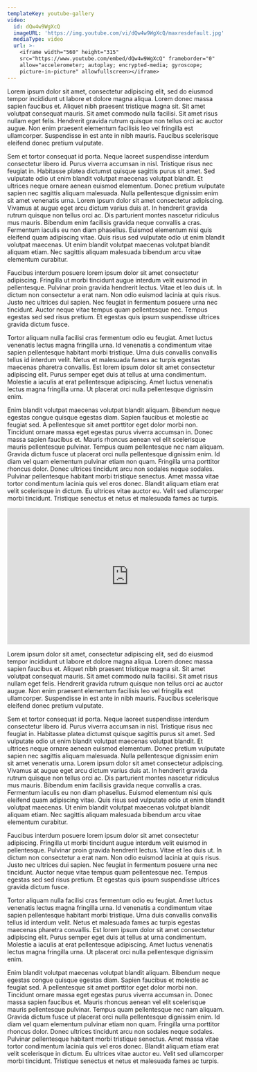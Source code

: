 ```yaml
---
templateKey: youtube-gallery
video:
  id: dQw4w9WgXcQ
  imageURL: 'https://img.youtube.com/vi/dQw4w9WgXcQ/maxresdefault.jpg'
  mediaType: video
  url: >-
    <iframe width="560" height="315"    
    src="https://www.youtube.com/embed/dQw4w9WgXcQ" frameborder="0"    
    allow="accelerometer; autoplay; encrypted-media; gyroscope;    
    picture-in-picture" allowfullscreen></iframe>
---
```

Lorem ipsum dolor sit amet, consectetur adipiscing elit, sed do eiusmod tempor incididunt ut labore et dolore magna aliqua. Lorem donec massa sapien faucibus et. Aliquet nibh praesent tristique magna sit. Sit amet volutpat consequat mauris. Sit amet commodo nulla facilisi. Sit amet risus nullam eget felis. Hendrerit gravida rutrum quisque non tellus orci ac auctor augue. Non enim praesent elementum facilisis leo vel fringilla est ullamcorper. Suspendisse in est ante in nibh mauris. Faucibus scelerisque eleifend donec pretium vulputate.

Sem et tortor consequat id porta. Neque laoreet suspendisse interdum consectetur libero id. Purus viverra accumsan in nisl. Tristique risus nec feugiat in. Habitasse platea dictumst quisque sagittis purus sit amet. Sed vulputate odio ut enim blandit volutpat maecenas volutpat blandit. Et ultrices neque ornare aenean euismod elementum. Donec pretium vulputate sapien nec sagittis aliquam malesuada. Nulla pellentesque dignissim enim sit amet venenatis urna. Lorem ipsum dolor sit amet consectetur adipiscing. Vivamus at augue eget arcu dictum varius duis at. In hendrerit gravida rutrum quisque non tellus orci ac. Dis parturient montes nascetur ridiculus mus mauris. Bibendum enim facilisis gravida neque convallis a cras. Fermentum iaculis eu non diam phasellus. Euismod elementum nisi quis eleifend quam adipiscing vitae. Quis risus sed vulputate odio ut enim blandit volutpat maecenas. Ut enim blandit volutpat maecenas volutpat blandit aliquam etiam. Nec sagittis aliquam malesuada bibendum arcu vitae elementum curabitur.

Faucibus interdum posuere lorem ipsum dolor sit amet consectetur adipiscing. Fringilla ut morbi tincidunt augue interdum velit euismod in pellentesque. Pulvinar proin gravida hendrerit lectus. Vitae et leo duis ut. In dictum non consectetur a erat nam. Non odio euismod lacinia at quis risus. Justo nec ultrices dui sapien. Nec feugiat in fermentum posuere urna nec tincidunt. Auctor neque vitae tempus quam pellentesque nec. Tempus egestas sed sed risus pretium. Et egestas quis ipsum suspendisse ultrices gravida dictum fusce.

Tortor aliquam nulla facilisi cras fermentum odio eu feugiat. Amet luctus venenatis lectus magna fringilla urna. Id venenatis a condimentum vitae sapien pellentesque habitant morbi tristique. Urna duis convallis convallis tellus id interdum velit. Netus et malesuada fames ac turpis egestas maecenas pharetra convallis. Est lorem ipsum dolor sit amet consectetur adipiscing elit. Purus semper eget duis at tellus at urna condimentum. Molestie a iaculis at erat pellentesque adipiscing. Amet luctus venenatis lectus magna fringilla urna. Ut placerat orci nulla pellentesque dignissim enim.

Enim blandit volutpat maecenas volutpat blandit aliquam. Bibendum neque egestas congue quisque egestas diam. Sapien faucibus et molestie ac feugiat sed. A pellentesque sit amet porttitor eget dolor morbi non. Tincidunt ornare massa eget egestas purus viverra accumsan in. Donec massa sapien faucibus et. Mauris rhoncus aenean vel elit scelerisque mauris pellentesque pulvinar. Tempus quam pellentesque nec nam aliquam. Gravida dictum fusce ut placerat orci nulla pellentesque dignissim enim. Id diam vel quam elementum pulvinar etiam non quam. Fringilla urna porttitor rhoncus dolor. Donec ultrices tincidunt arcu non sodales neque sodales. Pulvinar pellentesque habitant morbi tristique senectus. Amet massa vitae tortor condimentum lacinia quis vel eros donec. Blandit aliquam etiam erat velit scelerisque in dictum. Eu ultrices vitae auctor eu. Velit sed ullamcorper morbi tincidunt. Tristique senectus et netus et malesuada fames ac turpis.
<iframe width="560" height="315" src="https://www.youtube.com/embed/hEIg-ycc48s" frameborder="0" allow="accelerometer; autoplay; encrypted-media; gyroscope; picture-in-picture" allowfullscreen></iframe>

Lorem ipsum dolor sit amet, consectetur adipiscing elit, sed do eiusmod tempor incididunt ut labore et dolore magna aliqua. Lorem donec massa sapien faucibus et. Aliquet nibh praesent tristique magna sit. Sit amet volutpat consequat mauris. Sit amet commodo nulla facilisi. Sit amet risus nullam eget felis. Hendrerit gravida rutrum quisque non tellus orci ac auctor augue. Non enim praesent elementum facilisis leo vel fringilla est ullamcorper. Suspendisse in est ante in nibh mauris. Faucibus scelerisque eleifend donec pretium vulputate.

Sem et tortor consequat id porta. Neque laoreet suspendisse interdum consectetur libero id. Purus viverra accumsan in nisl. Tristique risus nec feugiat in. Habitasse platea dictumst quisque sagittis purus sit amet. Sed vulputate odio ut enim blandit volutpat maecenas volutpat blandit. Et ultrices neque ornare aenean euismod elementum. Donec pretium vulputate sapien nec sagittis aliquam malesuada. Nulla pellentesque dignissim enim sit amet venenatis urna. Lorem ipsum dolor sit amet consectetur adipiscing. Vivamus at augue eget arcu dictum varius duis at. In hendrerit gravida rutrum quisque non tellus orci ac. Dis parturient montes nascetur ridiculus mus mauris. Bibendum enim facilisis gravida neque convallis a cras. Fermentum iaculis eu non diam phasellus. Euismod elementum nisi quis eleifend quam adipiscing vitae. Quis risus sed vulputate odio ut enim blandit volutpat maecenas. Ut enim blandit volutpat maecenas volutpat blandit aliquam etiam. Nec sagittis aliquam malesuada bibendum arcu vitae elementum curabitur.

Faucibus interdum posuere lorem ipsum dolor sit amet consectetur adipiscing. Fringilla ut morbi tincidunt augue interdum velit euismod in pellentesque. Pulvinar proin gravida hendrerit lectus. Vitae et leo duis ut. In dictum non consectetur a erat nam. Non odio euismod lacinia at quis risus. Justo nec ultrices dui sapien. Nec feugiat in fermentum posuere urna nec tincidunt. Auctor neque vitae tempus quam pellentesque nec. Tempus egestas sed sed risus pretium. Et egestas quis ipsum suspendisse ultrices gravida dictum fusce.

Tortor aliquam nulla facilisi cras fermentum odio eu feugiat. Amet luctus venenatis lectus magna fringilla urna. Id venenatis a condimentum vitae sapien pellentesque habitant morbi tristique. Urna duis convallis convallis tellus id interdum velit. Netus et malesuada fames ac turpis egestas maecenas pharetra convallis. Est lorem ipsum dolor sit amet consectetur adipiscing elit. Purus semper eget duis at tellus at urna condimentum. Molestie a iaculis at erat pellentesque adipiscing. Amet luctus venenatis lectus magna fringilla urna. Ut placerat orci nulla pellentesque dignissim enim.

Enim blandit volutpat maecenas volutpat blandit aliquam. Bibendum neque egestas congue quisque egestas diam. Sapien faucibus et molestie ac feugiat sed. A pellentesque sit amet porttitor eget dolor morbi non. Tincidunt ornare massa eget egestas purus viverra accumsan in. Donec massa sapien faucibus et. Mauris rhoncus aenean vel elit scelerisque mauris pellentesque pulvinar. Tempus quam pellentesque nec nam aliquam. Gravida dictum fusce ut placerat orci nulla pellentesque dignissim enim. Id diam vel quam elementum pulvinar etiam non quam. Fringilla urna porttitor rhoncus dolor. Donec ultrices tincidunt arcu non sodales neque sodales. Pulvinar pellentesque habitant morbi tristique senectus. Amet massa vitae tortor condimentum lacinia quis vel eros donec. Blandit aliquam etiam erat velit scelerisque in dictum. Eu ultrices vitae auctor eu. Velit sed ullamcorper morbi tincidunt. Tristique senectus et netus et malesuada fames ac turpis.
